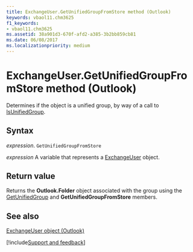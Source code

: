```yaml
---
title: ExchangeUser.GetUnifiedGroupFromStore method (Outlook)
keywords: vbaol11.chm3625
f1_keywords:
- vbaol11.chm3625
ms.assetid: 38a901d3-670f-afd2-a385-3b2bb859cb81
ms.date: 06/08/2017
ms.localizationpriority: medium
---
```



# ExchangeUser.GetUnifiedGroupFromStore method (Outlook)

Determines if the object is a unified group, by way of a call to [IsUnifiedGroup](Outlook.exchangeuser.isunifiedgroup.md).


## Syntax

_expression_. `GetUnifiedGroupFromStore`

_expression_ A variable that represents a [ExchangeUser](Outlook.ExchangeUser.md) object.


## Return value

Returns the **Outlook.Folder** object associated with the group using the [GetUnifiedGroup](Outlook.exchangeuser.getunifiedgroup.md) and **GetUnifiedGroupFromStore** members.


## See also


[ExchangeUser object (Outlook)](Outlook.ExchangeUser.md)

[!include[Support and feedback](~/includes/feedback-boilerplate.md)]
